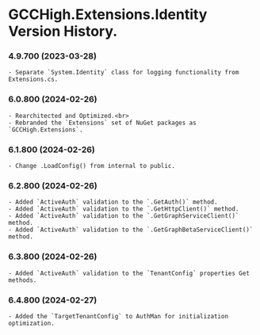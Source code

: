 ﻿# GCCHigh.Extensions.Identity Version History.

### **4.9.700 (2023-03-28)**<br>
	- Separate `System.Identity` class for logging functionality from Extensions.cs.

### **6.0.800 (2024-02-26)**<br>
	- Rearchitected and Optimized.<br>
	- Rebranded the `Extensions` set of NuGet packages as `GCCHigh.Extensions`.

### **6.1.800 (2024-02-26)**<br>
	- Change .LoadConfig() from internal to public.

### **6.2.800 (2024-02-26)**<br>
	- Added `ActiveAuth` validation to the `.GetAuth()` method.
	- Added `ActiveAuth` validation to the `.GetHttpClient()` method.
	- Added `ActiveAuth` validation to the `.GetGraphServiceClient()` method.
	- Added `ActiveAuth` validation to the `.GetGraphBetaServiceClient()` method.

### **6.3.800 (2024-02-26)**<br>
	- Added `ActiveAuth` validation to the `TenantConfig` properties Get methods.

### **6.4.800 (2024-02-27)**<br>
	- Added the `TargetTenantConfig` to AuthMan for initialization optimization.